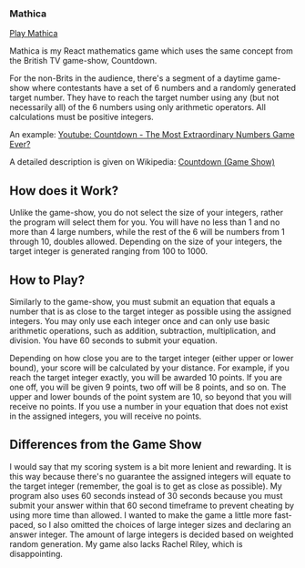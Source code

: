 ### Mathica

[Play Mathica](https://mathica.app)

Mathica is my React mathematics game which uses the same concept from the British TV game-show, Countdown.

For the non-Brits in the audience, there's a segment of a daytime game-show where contestants have a set of 6 numbers and a randomly generated target number. They have to reach the target number using any (but not necessarily all) of the 6 numbers using only arithmetic operators. All calculations must be positive integers.

An example: [Youtube: Countdown - The Most Extraordinary Numbers Game Ever?](http://www.youtube.com/watch?v=pfa3MHLLSWI)

A detailed description is given on Wikipedia: [Countdown (Game Show)](https://en.wikipedia.org/wiki/Countdown_%28game_show%29#Numbers_round)

## How does it Work?
Unlike the game-show, you do not select the size of your integers, rather the program will select them for you. You will have no less than 1 and no more than 4 large numbers, while the rest of the 6 will be numbers from 1 through 10, doubles allowed. Depending on the size of your integers, the target integer is generated ranging from 100 to 1000.

## How to Play?
Similarly to the game-show, you must submit an equation that equals a number that is as close to the target integer as possible using the assigned integers.  You may only use each integer once and can only use basic arithmetic operations, such as addition, subtraction, multiplication, and division. You have 60 seconds to submit your equation.

Depending on how close you are to the target integer (either upper or lower bound), your score will be calculated by your distance. For example, if you reach the target integer exactly, you will be awarded 10 points. If you are one off, you will be given 9 points, two off will be 8 points, and so on. The upper and lower bounds of the point system are 10, so beyond that you will receive no points. If you use a number in your equation that does not exist in the assigned integers, you will receive no points.

## Differences from the Game Show
I would say that my scoring system is a bit more lenient and rewarding. It is this way because there's no guarantee the assigned integers will equate to the target integer (remember, the goal is to get as close as possible). My program also uses 60 seconds instead of 30 seconds because you must submit your answer within that 60 second timeframe to prevent cheating by using more time than allowed. I wanted to make the game a little more fast-paced, so I also omitted the choices of large integer sizes and declaring an answer integer. The amount of large integers is decided based on weighted random generation. My game also lacks Rachel Riley, which is disappointing.